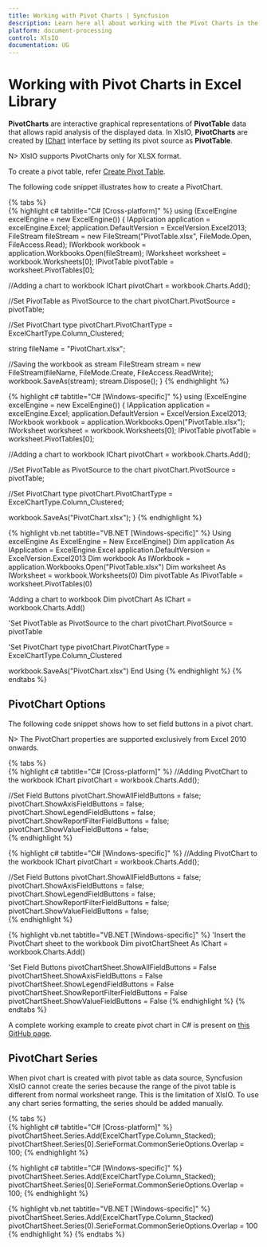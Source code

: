 ```yaml
---
title: Working with Pivot Charts | Syncfusion
description: Learn here all about working with the Pivot Charts in the Syncfusion Excel (XlsIO) Library and more.
platform: document-processing
control: XlsIO
documentation: UG 
---
```


# Working with Pivot Charts in Excel Library

**PivotCharts** are interactive graphical representations of **PivotTable** data that allows rapid analysis of the displayed data. In XlsIO, **PivotCharts** are created by [IChart](https://help.syncfusion.com/cr/document-processing/Syncfusion.XlsIO.IChart.html) interface by setting its pivot source as **PivotTable**.

N> XlsIO supports PivotCharts only for XLSX format.

To create a pivot table, refer [Create Pivot Table](https://help.syncfusion.com/document-processing/excel/excel-library/net/working-with-pivot-tables#create). 

The following code snippet illustrates how to create a PivotChart.

{% tabs %}  
{% highlight c# tabtitle="C# [Cross-platform]" %}
using (ExcelEngine excelEngine = new ExcelEngine())
{
  IApplication application = excelEngine.Excel;
  application.DefaultVersion = ExcelVersion.Excel2013;
  FileStream fileStream = new FileStream("PivotTable.xlsx", FileMode.Open, FileAccess.Read);
  IWorkbook workbook = application.Workbooks.Open(fileStream);
  IWorksheet worksheet = workbook.Worksheets[0];
  IPivotTable pivotTable = worksheet.PivotTables[0];

  //Adding a chart to workbook
  IChart pivotChart = workbook.Charts.Add();

  //Set PivotTable as PivotSource to the chart
  pivotChart.PivotSource = pivotTable;

  //Set PivotChart type
  pivotChart.PivotChartType = ExcelChartType.Column_Clustered;

  string fileName = "PivotChart.xlsx";

  //Saving the workbook as stream
  FileStream stream = new FileStream(fileName, FileMode.Create, FileAccess.ReadWrite);
  workbook.SaveAs(stream);
  stream.Dispose();
}
{% endhighlight %}

{% highlight c# tabtitle="C# [Windows-specific]" %}
using (ExcelEngine excelEngine = new ExcelEngine())
{
  IApplication application = excelEngine.Excel;
  application.DefaultVersion = ExcelVersion.Excel2013;
  IWorkbook workbook = application.Workbooks.Open("PivotTable.xlsx");
  IWorksheet worksheet = workbook.Worksheets[0];
  IPivotTable pivotTable = worksheet.PivotTables[0];

  //Adding a chart to workbook
  IChart pivotChart = workbook.Charts.Add();

  //Set PivotTable as PivotSource to the chart
  pivotChart.PivotSource = pivotTable;

  //Set PivotChart type
  pivotChart.PivotChartType = ExcelChartType.Column_Clustered;

  workbook.SaveAs("PivotChart.xlsx");
}
{% endhighlight %}

{% highlight vb.net tabtitle="VB.NET [Windows-specific]" %}
Using excelEngine As ExcelEngine = New ExcelEngine()
  Dim application As IApplication = ExcelEngine.Excel
  application.DefaultVersion = ExcelVersion.Excel2013
  Dim workbook As IWorkbook = application.Workbooks.Open("PivotTable.xlsx")
  Dim worksheet As IWorksheet = workbook.Worksheets(0)
  Dim pivotTable As IPivotTable = worksheet.PivotTables(0)

  'Adding a chart to workbook
  Dim pivotChart As IChart = workbook.Charts.Add()

  'Set PivotTable as PivotSource to the chart
  pivotChart.PivotSource = pivotTable

  'Set PivotChart type
  pivotChart.PivotChartType = ExcelChartType.Column_Clustered

  workbook.SaveAs("PivotChart.xlsx")
End Using
{% endhighlight %}
{% endtabs %}  

## PivotChart Options

The following code snippet shows how to set field buttons in a pivot chart.

N> The PivotChart properties are supported exclusively from Excel 2010 onwards.

{% tabs %}  
{% highlight c# tabtitle="C# [Cross-platform]" %}
//Adding PivotChart to the workbook
IChart pivotChart = workbook.Charts.Add();

//Set Field Buttons
pivotChart.ShowAllFieldButtons = false;
pivotChart.ShowAxisFieldButtons = false;
pivotChart.ShowLegendFieldButtons = false;
pivotChart.ShowReportFilterFieldButtons = false;
pivotChart.ShowValueFieldButtons = false;  
{% endhighlight %}

{% highlight c# tabtitle="C# [Windows-specific]" %}
//Adding PivotChart to the workbook
IChart pivotChart = workbook.Charts.Add();

//Set Field Buttons
pivotChart.ShowAllFieldButtons = false;
pivotChart.ShowAxisFieldButtons = false;
pivotChart.ShowLegendFieldButtons = false;
pivotChart.ShowReportFilterFieldButtons = false;
pivotChart.ShowValueFieldButtons = false;   
{% endhighlight %}

{% highlight vb.net tabtitle="VB.NET [Windows-specific]" %}
'Insert the PivotChart sheet to the workbook
Dim pivotChartSheet As IChart = workbook.Charts.Add()

'Set Field Buttons
pivotChartSheet.ShowAllFieldButtons = False
pivotChartSheet.ShowAxisFieldButtons = False
pivotChartSheet.ShowLegendFieldButtons = False
pivotChartSheet.ShowReportFilterFieldButtons = False
pivotChartSheet.ShowValueFieldButtons = False
{% endhighlight %}
{% endtabs %}  
  
A complete working example to create pivot chart in C# is present on [this GitHub page](https://github.com/SyncfusionExamples/XlsIO-Examples/tree/master/Pivot%20Charts/Create%20Pivot%20Chart). 

## PivotChart Series

When pivot chart is created with pivot table as data source, Syncfusion XlsIO cannot create the series because the range of the pivot table is different from normal worksheet range. This is the limitation of XlsIO. To use any chart series formatting, the series should be added manually.

{% tabs %}  
{% highlight c# tabtitle="C# [Cross-platform]" %}
pivotChartSheet.Series.Add(ExcelChartType.Column_Stacked);
pivotChartSheet.Series[0].SerieFormat.CommonSerieOptions.Overlap = 100;
{% endhighlight %}

{% highlight c# tabtitle="C# [Windows-specific]" %}
pivotChartSheet.Series.Add(ExcelChartType.Column_Stacked);
pivotChartSheet.Series[0].SerieFormat.CommonSerieOptions.Overlap = 100;
{% endhighlight %}

{% highlight vb.net tabtitle="VB.NET [Windows-specific]" %}
pivotChartSheet.Series.Add(ExcelChartType.Column_Stacked)
pivotChartSheet.Series(0).SerieFormat.CommonSerieOptions.Overlap = 100
{% endhighlight %}
{% endtabs %} 

 